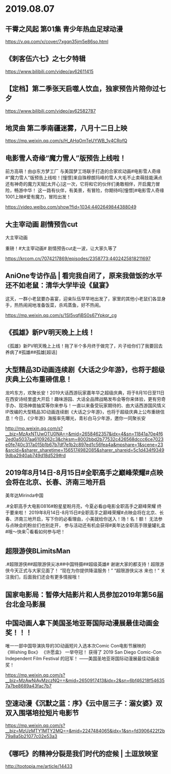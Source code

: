 # 2019.08.07

## 干霄之风起  第01集 青少年热血足球动漫 

https://v.qq.com/x/cover/7xgqn35jm5e86so.html
## 《刺客伍六七》之七夕特辑

https://www.bilibili.com/video/av62611415
 
## 【定档】第二季张天启噬人饮血，独家预告片陪你过七夕

https://www.bilibili.com/video/av62582787
 

## 地灵曲 第二季南疆迷雾，八月十二日上映

https://mp.weixin.qq.com/s/H_AHqOmTeUYWB_1y4CRofQ
## 电影雪人奇缘“魔力雪人”版预告上线啦！

前方高萌！由@东方梦工厂 与美国梦工场联手打造的合家欢动画#电影雪人奇缘#“魔力雪人”版预告上线啦！[憧憬]来自珠穆朗玛峰的雪人大毛不止卖萌技能满点还有神奇的魔力天赋[太开心]这一次，它将和它的伙伴们勇敢相伴，开启魔力冒险，畅游中华！ 这一路有伙伴，有美景，有冒险，你期待吗[憧憬]#电影雪人奇缘1001上映#爱有魔力，冒险出发！

https://video.weibo.com/show?fid=1034:4402649844388049
## 大主宰动画  剧情预告cut

大主宰动画                                                        

重磅！#大主宰动画# 剧情预告cut走一波，让大家久等了

https://krcom.cn/7074217869/episodes/2358773:4402425818211697
## AniOne专访作品 | 看完我自闭了，原来我做饭的水平还不如老鼠：清华大学毕设《鼠宴》

这天，一群小老鼠要办喜宴，迎亲队伍早早地出发了，家里的其他小老鼠们各显身手，热热闹闹地准备饭菜，杀鸡蒸鱼，好不热闹。

https://mp.weixin.qq.com/s/1SI5vqfjBS0s67Ypkqr_cg
## 《孤雄》新PV明天晚上上线！

《孤雄》新PV明天晚上上线！拖了半个多月终于做完了，片子给你们了我要回去养病了#孤雄##孤雄[超话]
## 大型精品3D动画连续剧《大话之少年游》，也将于超级庆典上公布重磅信息！

龙吟东方，欢聚长安！2019大话西游玩家嘉年华之超级庆典，将于8月10日至11日在西安诗经里盛大开启！趣味游园、大话全品牌战略发布会等你来体验，更有穷奇手办、现场神兽抽奖等你来参与！一直以来备受玩家期待的、由大话西游国风情义IP改编的大型精品3D动画连续剧《大话之少年游》，也将于超级庆典上公布重磅信息！今日，《少年游》海报率先曝光，青衫白马少年游，邀你一同聚长安

http://mp.weixin.qq.com/s?__biz=MzAxNTUwOTU0NA==&mid=2658462357&idx=4&sn=11841a70e4f62ed0a5037aa6109262c3&chksm=8002bbd2b77532c426568dccc6ce7023e0fe740c317a015b1b67b7df7e1b2c897ed1c56fea4a&mpshare=1&scene=23&srcid=&sharer_sharetime=1565174982085&sharer_shareid=5c1d434f93499dba2940ab749d18d529#rd
## 2019年8月14日-8月15日#全职高手之巅峰荣耀#点映会将在北京、长春、济南三地开启

美年达Mirinda中国                                                        

.#全职高手大电影0816#盼星星盼月亮，今夏必看@电影全职高手之巅峰荣耀 终于要来啦！
2019年8月14日-8月15日#全职高手之巅峰荣耀#点映会将在北京、长春、济南三地开启，写下你的必看理由，小美就给你送入！场！名！额！
无法参与点映会的粉丝们也别走开， 参与活动还有机会获得#美年达全职高手限量罐礼盒#哦～快来👇看看如何参与吧！
## 超限游侠BLimitsMan  

.#超限游侠##超限游侠尖冰##中国特摄##超级英雄#
谢谢大家的都支持！超限游侠今天正式与大家见面了！
“现在为你提供降温服务！”
“超限游侠尖冰 来也！”
关注我们，后面我们还会有更多情报哦！
## 国家电影局：暂停大陆影片和人员参加2019年第56届台北金马影展
## 中国动画人拿下美国圣地亚哥国际动漫展最佳动画金奖！！！

唯一一部中国导演执导的3D动画短片入选本次Comic Con电影节展映的
《Wishing Box》
《许愿盒》
一举夺冠！ 获得了
2019 San Diego Comic-Con Independent Film Festival 的冠军！
——美国圣地亚哥国际动漫展最佳动画金奖！

https://mp.weixin.qq.com/s?__biz=MzAwNjAyMzczNQ==&mid=2650917413&idx=2&sn=6bf46218f546357a7be8689a43fac7b7
##  空速动漫《沉默之蓝：序》《云中居三子：溺女婆》双双入围堪培拉短片电影节

https://mp.weixin.qq.com/s?__biz=MzUzMTY1MTY2MQ==&mid=2247484065&idx=1&sn=fd3906422f2b79a8a5b21077c02e53a3
## 《哪吒》的精神分裂是我们时代的症候 | 土逗放映室

http://tootopia.me/article/14433
 
